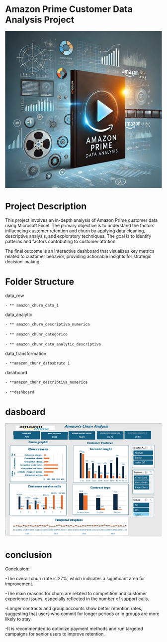 # Amazon Prime Customer Data Analysis Project

<div style="text-align:center;">
   <img src="img/portada.webp" alt="dashboard"/>
</div>

# Project Description
This project involves an in-depth analysis of Amazon Prime customer data using Microsoft Excel. The primary objective is to understand the factors influencing customer retention and churn by applying data cleaning, descriptive analysis, and exploratory techniques. The goal is to identify patterns and factors contributing to customer attrition.

The final outcome is an interactive dashboard that visualizes key metrics related to customer behavior, providing actionable insights for strategic decision-making.

# Folder Structure

data_row

    - ** amazon_churn_data_1
    
data_analytic

    - ** amazon_churn_descriptiva_numerica
    
    - ** amazon_chunr_categorico
    
    - ** amazon_chunr_data_analytic_descriptiva
    
data_transformation

    - **amazon_chunr_datosbruto 1
    
dashboard

    - **amazon_chunr_descriptiva_numerica
    
    - **dashboard

# dasboard

<div style="text-align:center;">
   <img src="img/dashboard.png" alt="dashboard"/>
</div>

# conclusion

Conclusion:

-The overall churn rate is 27%, which indicates a significant area for improvement.

-The main reasons for churn are related to competition and customer experience issues, especially reflected in the number of support calls.

-Longer contracts and group accounts show better retention rates, suggesting that users who commit for longer periods or in groups are more likely to stay.

-It is recommended to optimize payment methods and run targeted campaigns for senior users to improve retention.

